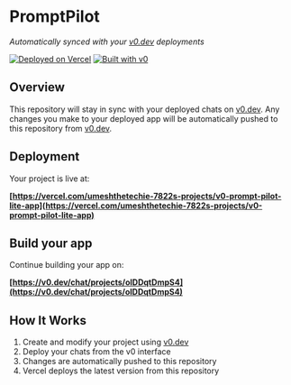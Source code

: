# PromptPilot

*Automatically synced with your [v0.dev](https://v0.dev) deployments*

[![Deployed on Vercel](https://img.shields.io/badge/Deployed%20on-Vercel-black?style=for-the-badge&logo=vercel)](https://vercel.com/umeshthetechie-7822s-projects/v0-prompt-pilot-lite-app)
[![Built with v0](https://img.shields.io/badge/Built%20with-v0.dev-black?style=for-the-badge)](https://v0.dev/chat/projects/olDDqtDmpS4)

## Overview

This repository will stay in sync with your deployed chats on [v0.dev](https://v0.dev).
Any changes you make to your deployed app will be automatically pushed to this repository from [v0.dev](https://v0.dev).

## Deployment

Your project is live at:

**[https://vercel.com/umeshthetechie-7822s-projects/v0-prompt-pilot-lite-app](https://vercel.com/umeshthetechie-7822s-projects/v0-prompt-pilot-lite-app)**

## Build your app

Continue building your app on:

**[https://v0.dev/chat/projects/olDDqtDmpS4](https://v0.dev/chat/projects/olDDqtDmpS4)**

## How It Works

1. Create and modify your project using [v0.dev](https://v0.dev)
2. Deploy your chats from the v0 interface
3. Changes are automatically pushed to this repository
4. Vercel deploys the latest version from this repository